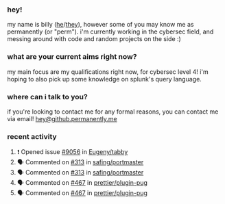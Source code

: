 ### hey!
my name is billy ([he](https://en.pronouns.page/he/him)/[they](https://en.pronouns.page/they/them)), however some of you may know me as permanently (or "perm"). i'm currently working in the cybersec field, and messing around with code and random projects on the side :)

### what are your current aims right now?
my main focus are my qualifications right now, for cybersec level 4! i'm hoping to also pick up some knowledge on splunk's query language.

### where can i talk to you?
if you're looking to contact me for any formal reasons, you can contact me via email! [hey@github.permanently.me](mailto:hey@github.permanently.me)

### recent activity
<!--START_SECTION:activity-->
1. ❗ Opened issue [#9056](https://github.com/Eugeny/tabby/issues/9056) in [Eugeny/tabby](https://github.com/Eugeny/tabby)
2. 🗣 Commented on [#313](https://github.com/safing/portmaster/issues/313#issuecomment-1743169462) in [safing/portmaster](https://github.com/safing/portmaster)
3. 🗣 Commented on [#313](https://github.com/safing/portmaster/issues/313#issuecomment-1742159945) in [safing/portmaster](https://github.com/safing/portmaster)
4. 🗣 Commented on [#467](https://github.com/prettier/plugin-pug/pull/467#issuecomment-1716314074) in [prettier/plugin-pug](https://github.com/prettier/plugin-pug)
5. 🗣 Commented on [#467](https://github.com/prettier/plugin-pug/pull/467#issuecomment-1716018322) in [prettier/plugin-pug](https://github.com/prettier/plugin-pug)
<!--END_SECTION:activity-->
